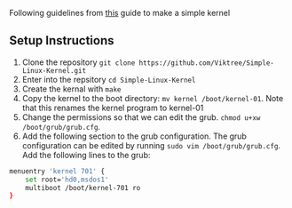 Following guidelines from [this](http://arjunsreedharan.org/post/82710718100/kernel-101-lets-write-a-kernel) guide to make a simple kernel

## Setup Instructions

1. Clone the repository `git clone https://github.com/Viktree/Simple-Linux-Kernel.git`
2. Enter into the repsitory `cd Simple-Linux-Kernel`
3. Create the kernal with `make`
4. Copy the kernel to the boot directory: `mv kernel /boot/kernel-01`. Note that this renames the kernel program to kernel-01
5. Change the permissions so that we can edit the grub. `chmod u+xw /boot/grub/grub.cfg`.
6. Add the following section to the grub configuration. The grub configuration can be edited by running `sudo vim /boot/grub/grub.cfg`. Add the following lines to the grub:

```bash
menuentry 'kernel 701' {
	set root='hd0,msdos1'
	multiboot /boot/kernel-701 ro
}
```
